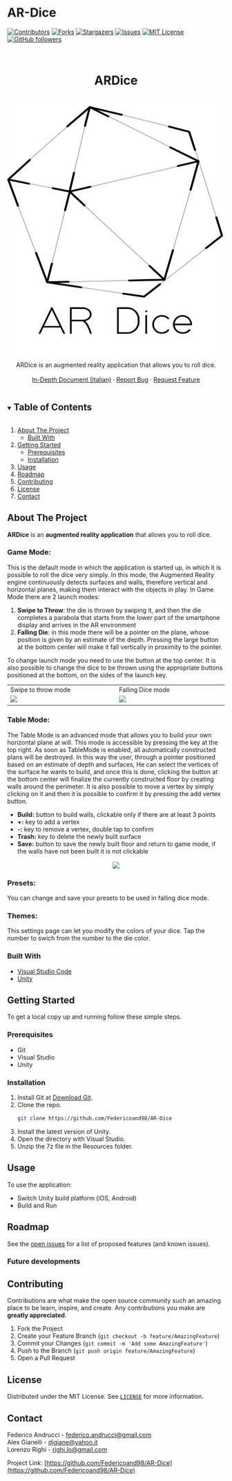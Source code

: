 # AR-Dice
<!--
*** Thanks for checking out the Best-README-Template. If you have a suggestion
*** that would make this better, please fork the NuriCheat and create a pull request
*** or simply open an issue with the tag "enhancement".
*** Thanks again! Now go create something AMAZING! :D
***
***
***
*** To avoid retyping too much info. Do a search and replace for the following:
*** Stikinit, kf-eval, twitter_handle, email, project_title, project_description
-->



<!-- PROJECT SHIELDS -->
<!--
*** I'm using markdown "reference style" links for readability.
*** Reference links are enclosed in brackets [ ] instead of parentheses ( ).
*** See the bottom of this document for the declaration of the reference variables
*** for contributors-url, forks-url, etc. This is an optional, concise syntax you may use.
*** https://www.markdownguide.org/basic-syntax/#reference-style-links
-->
[![Contributors][contributors-shield]][contributors-url]
[![Forks][forks-shield]][forks-url]
[![Stargazers][stars-shield]][stars-url]
[![Issues][issues-shield]][issues-url]
[![MIT License][license-shield]][license-url]
[![GitHub followers][github-shield]][github-url]



<!-- PROJECT LOGO -->
<br />
<p align="center">
  <a href="https://github.com/Federicoand98/AR-Dice">
  </a>
  <h1 align="center">ARDice</h1>
  <img src="https://github.com/Federicoand98/AR-Dice/blob/ardice-main/imgs/LoadLogo.png" style="width:500px;height:600px;" align="middle"/>
  <p align="center">
    ARDice is an augmented reality application that allows you to roll dice. 
    <br /> 
    <br />
    <a href="https://github.com/Federicoand98/AR-Dice/blob/main/ARDice_ARelazione.pdf">In-Depth Document (Italian)</a>
    ·
    <a href="https://github.com/Federicoand98/AR-Dice/issues">Report Bug</a>
    ·
    <a href="https://github.com/Federicoand98/AR-Dice/issues">Request Feature</a>
  </p>
</p>



<!-- TABLE OF CONTENTS -->
<details open="open">
  <summary><h2 style="display: inline-block">Table of Contents</h2></summary>
  <ol>
    <li>
      <a href="#about-the-project">About The Project</a>
      <ul>
        <li><a href="#built-with">Built With</a></li>
      </ul>
    </li>
    <li>
      <a href="#getting-started">Getting Started</a>
      <ul>
        <li><a href="#prerequisites">Prerequisites</a></li>
        <li><a href="#installation">Installation</a></li>
      </ul>
    </li>
    <li><a href="#usage">Usage</a></li>
    <li><a href="#roadmap">Roadmap</a></li>
    <li><a href="#contributing">Contributing</a></li>
    <li><a href="#license">License</a></li>
    <li><a href="#contact">Contact</a></li>
  </ol>
</details>



<!-- ABOUT THE PROJECT -->
## About The Project
**ARDice** is an **augmented reality application** that allows you to roll dice.

### Game Mode:
This is the default mode in which the application is started up, in which it is possible to roll the dice very simply. In this mode, the Augmented Reality engine continuously detects surfaces and walls, therefore vertical and horizontal planes, making them interact with the objects in play.
In Game Mode there are 2 launch modes:
  1. **Swipe to Throw**: the die is thrown by swiping it, and then the die completes a parabola that starts from the lower part of the smartphone display and arrives in the AR environment
  2. **Falling Die**: in this mode there will be a pointer on the plane, whose position is given by an estimate of the depth. Pressing the large button at the bottom center will make it fall vertically in proximity to the pointer.

To change launch mode you need to use the button at the top center.
It is also possible to change the dice to be thrown using the appropriate buttons positioned at the bottom, on the sides of the launch key.

<table style="border: none">
  <tr>
    <td>Swipe to throw mode</td>
    <td>Falling Dice mode</td>
  </tr>
  <tr>
    <td width="20%"><img src="imgs/swipe.gif"/></td>
    <td width="20%"><img src="imgs/falling.gif"/></td>
  </tr>
</table>

### Table Mode:
The Table Mode is an advanced mode that allows you to build your own horizontal plane at will.
This mode is accessible by pressing the key at the top right.
As soon as TableMode is enabled, all automatically constructed plans will be destroyed.
In this way the user, through a pointer positioned based on an estimate of depth and surfaces,
He can select the vertices of the surface he wants to build, and once this is done, clicking the button at the bottom center will finalize the currently constructed floor by creating walls around the perimeter.
It is also possible to move a vertex by simply clicking on it and then it is possible to confirm it by pressing the add vertex button.
  - **Build:** button to build walls, clickable only if there are at least 3 points
  - **+:** key to add a vertex
  - **-:** key to remove a vertex, double tap to confirm
  - **Trash:** key to delete the newly built surface
  - **Save:** button to save the newly built floor and return to game mode, if the walls have not been built it is not clickable

<center>
<img src="imgs/table.gif" align="center"/>
</center>

### Presets:
You can change and save your presets to be used in falling dice mode.

### Themes:
This settings page can let you modify the colors of your dice. Tap the number to swich from the number to the die color.

### Built With

* [Visual Studio Code](https://code.visualstudio.com/download)
* [Unity](https://unity.com/download)

<!-- GETTING STARTED -->
## Getting Started

To get a local copy up and running follow these simple steps.

### Prerequisites
* Git
* Visual Studio
* Unity

### Installation

1. Install Git at [Download Git](https://git-scm.com/download).
2. Clone the repo.
   ```sh
   git clone https://github.com/Federicoand98/AR-Dice
   ```
4. Install the latest version of Unity.
5. Open the directory with Visual Studio.
6. Unzip the 7z file in the Resources folder.



<!-- USAGE EXAMPLES -->
## Usage

To use the application:
* Switch Unity build platform (iOS, Android)
* Build and Run



<!-- ROADMAP -->
## Roadmap

See the [open issues](https://github.com/Federicoand98/AR-Dice/issues) for a list of proposed features (and known issues).

### Future developments


<!-- CONTRIBUTING -->
## Contributing

Contributions are what make the open source community such an amazing place to be learn, inspire, and create. Any contributions you make are **greatly appreciated**.

1. Fork the Project
2. Create your Feature Branch (`git checkout -b feature/AmazingFeature`)
3. Commit your Changes (`git commit -m 'Add some AmazingFeature'`)
4. Push to the Branch (`git push origin feature/AmazingFeature`)
5. Open a Pull Request



<!-- LICENSE -->
## License

Distributed under the MIT License. See [`LICENSE`](https://github.com/Federicoand98/AR-Dice/blob/main/LICENSE) for more information.



<!-- CONTACT -->
## Contact

Federico Andrucci - federico.andrucci@gmail.com <br>
Alex Gianelli - djgiane@yahoo.it <br>
Lorenzo Righi - righi.lo@gmail.com<br>

Project Link: [https://github.com/Federicoand98/AR-Dice](https://github.com/Federicoand98/AR-Dice)






<!-- MARKDOWN LINKS & IMAGES -->
<!-- https://www.markdownguide.org/basic-syntax/#reference-style-links -->
[contributors-shield]: https://img.shields.io/github/contributors/Federicoand98/AR-Dice.svg?style=for-the-badge
[contributors-url]: https://github.com/Federicoand98/AR-Dice/graphs/contributors
[forks-shield]: https://img.shields.io/github/forks/Federicoand98/AR-Dice.svg?style=for-the-badge
[forks-url]: https://github.com/Federicoand98/AR-Dice/network/members
[stars-shield]: https://img.shields.io/github/stars/Federicoand98/AR-Dice.svg?style=for-the-badge
[stars-url]: https://github.com/Federicoand98/AR-Dice/stargazers
[issues-shield]: https://img.shields.io/github/issues/Federicoand98/AR-Dice.svg?style=for-the-badge
[issues-url]: https://github.com/Federicoand98/AR-Dice/issues
[license-shield]: https://img.shields.io/github/license/Federicoand98/AR-Dice.svg?style=for-the-badge
[license-url]: https://github.com/Federicoand98/AR-Dice/blob/ardice-main/LICENSE
[github-shield]: https://img.shields.io/github/followers/Federicoand98.svg?style=social&label=Follow
[github-url]: https://github.com/Federicoand98
